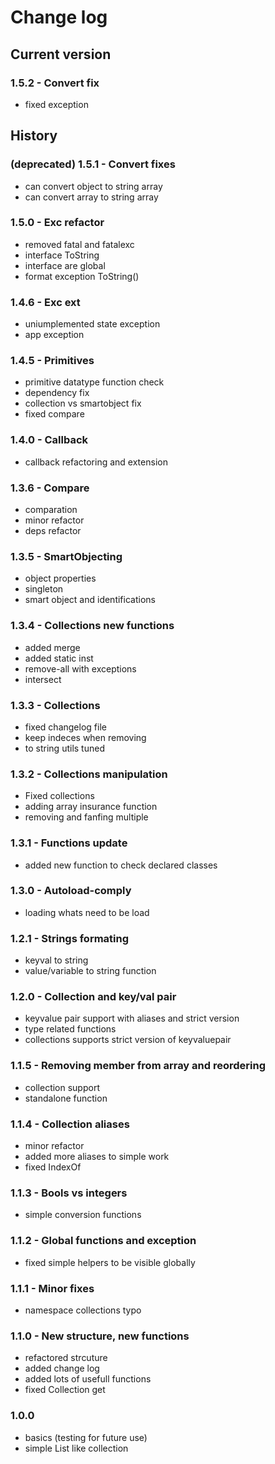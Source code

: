 # Change log
## Current version
### 1.5.2 - Convert fix
- fixed exception

## History
### (deprecated) 1.5.1 - Convert fixes
- can convert object to string array
- can convert array to string array

### 1.5.0 - Exc refactor
- removed fatal and fatalexc
- interface ToString
- interface are global
- format exception ToString()

### 1.4.6 - Exc ext
- uniumplemented state exception
- app exception

### 1.4.5 - Primitives
- primitive datatype function check
- dependency fix
- collection vs smartobject fix
- fixed compare

### 1.4.0 - Callback
- callback refactoring and extension

### 1.3.6 - Compare
- comparation
- minor refactor
- deps refactor

### 1.3.5 - SmartObjecting
- object properties
- singleton
- smart object and identifications

### 1.3.4 - Collections new functions
- added merge
- added static inst
- remove-all with exceptions
- intersect

### 1.3.3 - Collections 
- fixed changelog file
- keep indeces when removing
- to string utils tuned

### 1.3.2 - Collections manipulation
- Fixed collections
- adding array insurance function
- removing and fanfing multiple

### 1.3.1 - Functions update
- added new function to check declared classes

### 1.3.0 - Autoload-comply
- loading whats need to be load

### 1.2.1 - Strings formating
- keyval to string
- value/variable to string function

### 1.2.0 - Collection and key/val pair
- keyvalue pair support with aliases and strict version
- type related functions
- collections supports strict version of keyvaluepair

### 1.1.5 - Removing member from array and reordering
- collection support
- standalone function

### 1.1.4 - Collection aliases
- minor refactor
- added more aliases to simple work
- fixed IndexOf

### 1.1.3 - Bools vs integers
- simple conversion functions

### 1.1.2 - Global functions and exception
- fixed simple helpers to be visible globally

### 1.1.1 - Minor fixes
- namespace collections typo

### 1.1.0 - New structure, new functions
- refactored strcuture
- added change log
- added lots of usefull functions
- fixed Collection get

### 1.0.0
- basics (testing for future use)
- simple List like collection